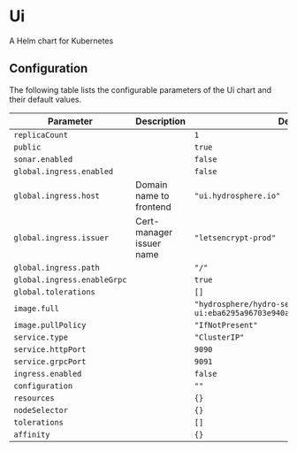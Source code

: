 
Ui
===========

A Helm chart for Kubernetes


## Configuration

The following table lists the configurable parameters of the Ui chart and their default values.

| Parameter                | Description             | Default        |
| ------------------------ | ----------------------- | -------------- |
| `replicaCount` |  | `1` |
| `public` |  | `true` |
| `sonar.enabled` |  | `false` |
| `global.ingress.enabled` |  | `false` |
| `global.ingress.host` | Domain name to frontend | `"ui.hydrosphere.io"` |
| `global.ingress.issuer` | Cert-manager issuer name | `"letsencrypt-prod"` |
| `global.ingress.path` |  | `"/"` |
| `global.ingress.enableGrpc` |  | `true` |
| `global.tolerations` |  | `[]` |
| `image.full` |  | `"hydrosphere/hydro-serving-ui:eba6295a96703e940a7c946c4961e2ec740011f4"` |
| `image.pullPolicy` |  | `"IfNotPresent"` |
| `service.type` |  | `"ClusterIP"` |
| `service.httpPort` |  | `9090` |
| `service.grpcPort` |  | `9091` |
| `ingress.enabled` |  | `false` |
| `configuration` |  | `""` |
| `resources` |  | `{}` |
| `nodeSelector` |  | `{}` |
| `tolerations` |  | `[]` |
| `affinity` |  | `{}` |





